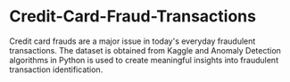 # Credit-Card-Fraud-Transactions

Credit card frauds are a major issue in today's everyday fraudulent transactions. The dataset is obtained from Kaggle and Anomaly Detection algorithms in Python is used to create meaningful insights into fraudulent transaction identification.
